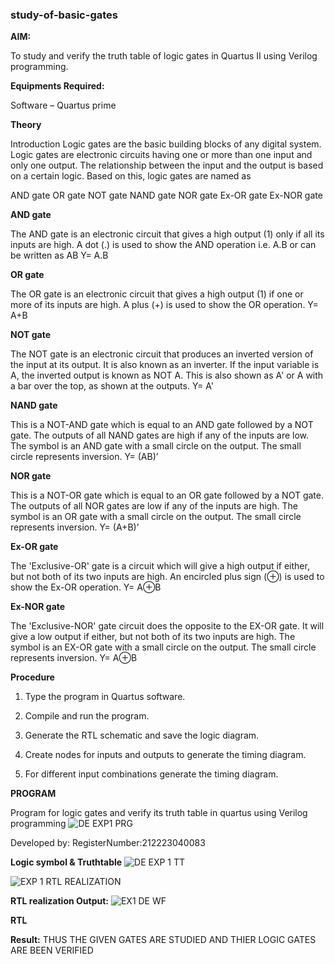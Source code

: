 ### study-of-basic-gates

**AIM:** 

To study and verify the truth table of logic gates in Quartus II using Verilog programming.

**Equipments Required:**

Software – Quartus prime 

**Theory**

Introduction Logic gates are the basic building blocks of any digital system. Logic gates are electronic circuits having one or more than one input and only one output. The relationship between the input and the output is based on a certain logic. Based on this, logic gates are named as

AND gate OR gate NOT gate NAND gate NOR gate Ex-OR gate Ex-NOR gate

**AND gate**

The AND gate is an electronic circuit that gives a high output (1) only if all its inputs are high. A dot (.) is used to show the AND operation i.e. A.B or can be written as AB
Y= A.B

**OR gate** 

The OR gate is an electronic circuit that gives a high output (1) if one or more of its inputs are high. A plus (+) is used to show the OR operation.
Y= A+B

**NOT gate**

The NOT gate is an electronic circuit that produces an inverted version of the input at its output. It is also known as an inverter. If the input variable is A, the inverted output is known as NOT A. This is also shown as A' or A with a bar over the top, as shown at the outputs.
Y= A'

**NAND gate**

This is a NOT-AND gate which is equal to an AND gate followed by a NOT gate. The outputs of all NAND gates are high if any of the inputs are low. The symbol is an AND gate with a small circle on the output. The small circle represents inversion.
Y= (AB)’

**NOR gate**

This is a NOT-OR gate which is equal to an OR gate followed by a NOT gate. The outputs of all NOR gates are low if any of the inputs are high. The symbol is an OR gate with a small circle on the output. The small circle represents inversion.
Y= (A+B)’

**Ex-OR gate**

The 'Exclusive-OR' gate is a circuit which will give a high output if either, but not both of its two inputs are high. An encircled plus sign (⊕) is used to show the Ex-OR operation.
Y= A⊕B

**Ex-NOR gate**

The 'Exclusive-NOR' gate circuit does the opposite to the EX-OR gate. It will give a low output if either, but not both of its two inputs are high. The symbol is an EX-OR gate with a small circle on the output. The small circle represents inversion.
Y= A⊕B

**Procedure** 

1.	Type the program in Quartus software.

2.	Compile and run the program.

3.	Generate the RTL schematic and save the logic diagram.

4.	Create nodes for inputs and outputs to generate the timing diagram.

5.	For different input combinations generate the timing diagram.


**PROGRAM**

Program for logic gates and verify its truth table in quartus using Verilog programming
![DE EXP1 PRG](https://github.com/sakamalesh/study-of-basic-gates/assets/149148235/32847066-7fb8-4be5-9544-6b86bafa1078)


 Developed by: 
 RegisterNumber:212223040083 
 
**Logic symbol & Truthtable**
![DE EXP 1 TT](https://github.com/sakamalesh/study-of-basic-gates/assets/149148235/7b95559f-a534-4031-8f59-73bb4847525b)

 ![EXP 1 RTL REALIZATION](https://github.com/sakamalesh/study-of-basic-gates/assets/149148235/6578c3d5-fab2-4dc0-818f-897152cfa053)

**RTL realization Output:** 
![EX1 DE WF](https://github.com/sakamalesh/study-of-basic-gates/assets/149148235/75f628e0-42d7-4dc8-97c6-299ee8f05866)



**RTL**

**Result:**
THUS THE GIVEN GATES ARE STUDIED AND THIER LOGIC GATES ARE BEEN VERIFIED


